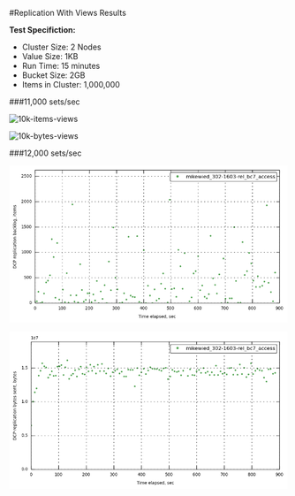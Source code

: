 #Replication With Views Results

**Test Specifiction:**

* Cluster Size: 2 Nodes
* Value Size: 1KB
* Run Time: 15 minutes
* Bucket Size: 2GB
* Items in Cluster: 1,000,000

###11,000 sets/sec

![10k-items-views](images/10k-items-views.png)

![10k-bytes-views](images/10k-bytes-views.png)

###12,000 sets/sec

![11k-items-views](images/11k-items-views.png)

![11k-bytes-views](images/11k-bytes-views.png)
